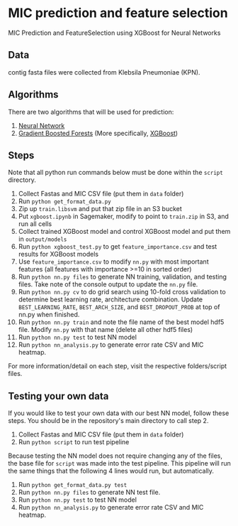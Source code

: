 # MIC prediction and feature selection
MIC Prediction and FeatureSelection using XGBoost for Neural Networks

## Data
contig fasta files were collected from Klebsila Pneumoniae (KPN).

## Algorithms
There are two algorithms that will be used for prediction:
1. [Neural Network](https://towardsdatascience.com/understanding-neural-networks-19020b758230)
3. [Gradient Boosted Forests](https://towardsdatascience.com/basic-ensemble-learning-random-forest-adaboost-gradient-boosting-step-by-step-explained-95d49d1e2725) (More specifically, [XGBoost](https://xgboost.readthedocs.io/en/latest/python/python_intro.html))

## Steps
Note that all python run commands below must be done within the `script` directory.
1. Collect Fastas and MIC CSV file (put them in `data` folder)
2. Run `python get_format_data.py`
3. Zip up `train.libsvm` and put that zip file in an S3 bucket
4. Put `xgboost.ipynb` in Sagemaker, modify to point to `train.zip` in S3, and run all cells
5. Collect trained XGBoost model and control XGBoost model and put them in `output/models`
6. Run `python xgboost_test.py` to get `feature_importance.csv` and test results for XGBoost models
7. Use `feature_importance.csv` to modify `nn.py` with most important features (all features with importance >=10 in sorted order)
8. Run `python nn.py files` to generate NN training, validation, and testing files. Take note of the console output to update the `nn.py` file.
9. Run `python nn.py cv` to do grid search using 10-fold cross validation to determine best learning rate, architecture combination. Update `BEST_LEARNING_RATE`, `BEST_ARCH_SIZE`, and `BEST_DROPOUT_PROB` at top of nn.py when finished.
10. Run `python nn.py train` and note the file name of the best model hdf5 file. Modify `nn.py` with that name (delete all other hdf5 files)
11. Run `python nn.py test` to test NN model
12. Run `python nn_analysis.py` to generate error rate CSV and MIC heatmap.

For more information/detail on each step, visit the respective folders/script files.

## Testing your own data
If you would like to test your own data with our best NN model, follow these steps. You should be in the repository's main directory to call step 2.
1. Collect Fastas and MIC CSV file (put them in `data` folder)
2. Run `python script` to run test pipeline

Because testing the NN model does not require changing any of the files, the base file for `script` was made into the test pipeline. This pipeline will run the same things that the following 4 lines would run, but automatically.
1. Run `python get_format_data.py test`
2. Run `python nn.py files` to generate NN test file.
3. Run `python nn.py test` to test NN model
4. Run `python nn_analysis.py` to generate error rate CSV and MIC heatmap.
